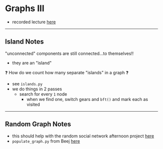 # Graphs III

- recorded lecture [here](https://www.youtube.com/watch?v=2bYteFxobwM&feature=youtu.be)

---

## Island Notes

"unconnected" components are still connected...to themselves!!

- they are an "island"

❓ How do we count how many separate "islands" in a graph ❓

- see `islands.py`
- we do things in 2 passes
  - search for every `1` node
    - when we find one, switch gears and `bft()` and mark each as visited

---

## Random Graph Notes

- this should help with the random social network afternoon project [here](../../projects/social/README.md)
- `populate_graph.py` from Beej [here](populate_graph.py)

